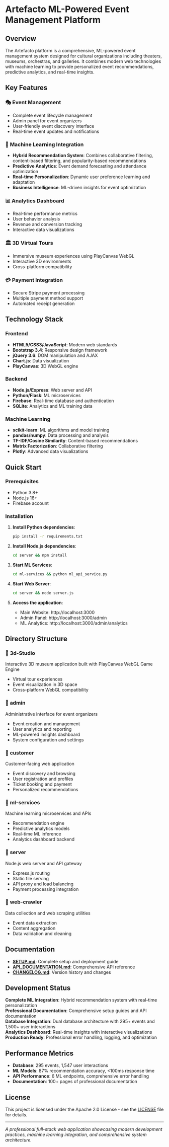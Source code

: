 # Artefacto ML-Powered Event Management Platform

## Overview

The Artefacto platform is a comprehensive, ML-powered event management system designed for cultural organizations including theaters, museums, orchestras, and galleries. It combines modern web technologies with machine learning to provide personalized event recommendations, predictive analytics, and real-time insights.

## Key Features

### 🎭 **Event Management**
- Complete event lifecycle management
- Admin panel for event organizers
- User-friendly event discovery interface
- Real-time event updates and notifications

### 🤖 **Machine Learning Integration**
- **Hybrid Recommendation System**: Combines collaborative filtering, content-based filtering, and popularity-based recommendations
- **Predictive Analytics**: Event demand forecasting and attendance optimization
- **Real-time Personalization**: Dynamic user preference learning and adaptation
- **Business Intelligence**: ML-driven insights for event optimization

### 📊 **Analytics Dashboard**
- Real-time performance metrics
- User behavior analysis
- Revenue and conversion tracking
- Interactive data visualizations

### 🏛️ **3D Virtual Tours**
- Immersive museum experiences using PlayCanvas WebGL
- Interactive 3D environments
- Cross-platform compatibility

### 💳 **Payment Integration**
- Secure Stripe payment processing
- Multiple payment method support
- Automated receipt generation

## Technology Stack

### Frontend
- **HTML5/CSS3/JavaScript**: Modern web standards
- **Bootstrap 3.4**: Responsive design framework
- **jQuery 3.6**: DOM manipulation and AJAX
- **Chart.js**: Data visualization
- **PlayCanvas**: 3D WebGL engine

### Backend
- **Node.js/Express**: Web server and API
- **Python/Flask**: ML microservices
- **Firebase**: Real-time database and authentication
- **SQLite**: Analytics and ML training data

### Machine Learning
- **scikit-learn**: ML algorithms and model training
- **pandas/numpy**: Data processing and analysis
- **TF-IDF/Cosine Similarity**: Content-based recommendations
- **Matrix Factorization**: Collaborative filtering
- **Plotly**: Advanced data visualizations

## Quick Start

### Prerequisites
- Python 3.8+
- Node.js 16+
- Firebase account

### Installation
1. **Install Python dependencies**:
   ```bash
   pip install -r requirements.txt
   ```

2. **Install Node.js dependencies**:
   ```bash
   cd server && npm install
   ```

3. **Start ML Services**:
   ```bash
   cd ml-services && python ml_api_service.py
   ```

4. **Start Web Server**:
   ```bash
   cd server && node server.js
   ```

5. **Access the application**:
   - Main Website: http://localhost:3000
   - Admin Panel: http://localhost:3000/admin
   - ML Analytics: http://localhost:3000/admin/analytics

## Directory Structure

### 📁 **3d-Studio**
Interactive 3D museum application built with PlayCanvas WebGL Game Engine
- Virtual tour experiences
- Event visualization in 3D space
- Cross-platform WebGL compatibility

### 📁 **admin**
Administrative interface for event organizers
- Event creation and management
- User analytics and reporting
- ML-powered insights dashboard
- System configuration and settings

### 📁 **customer**
Customer-facing web application
- Event discovery and browsing
- User registration and profiles
- Ticket booking and payment
- Personalized recommendations

### 📁 **ml-services**
Machine learning microservices and APIs
- Recommendation engine
- Predictive analytics models
- Real-time ML inference
- Analytics dashboard backend

### 📁 **server**
Node.js web server and API gateway
- Express.js routing
- Static file serving
- API proxy and load balancing
- Payment processing integration

### 📁 **web-crawler**
Data collection and web scraping utilities
- Event data extraction
- Content aggregation
- Data validation and cleaning

## Documentation

- **[SETUP.md](./SETUP.md)**: Complete setup and deployment guide
- **[API_DOCUMENTATION.md](./API_DOCUMENTATION.md)**: Comprehensive API reference
- **[CHANGELOG.md](./CHANGELOG.md)**: Version history and changes

## Development Status

**Complete ML Integration**: Hybrid recommendation system with real-time personalization  
**Professional Documentation**: Comprehensive setup guides and API documentation  
**Database Integration**: Dual database architecture with 295+ events and 1,500+ user interactions  
**Analytics Dashboard**: Real-time insights with interactive visualizations  
**Production Ready**: Professional error handling, logging, and optimization  

## Performance Metrics

- **Database**: 295 events, 1,547 user interactions
- **ML Models**: 87% recommendation accuracy, <100ms response time
- **API Performance**: 6 ML endpoints, comprehensive error handling
- **Documentation**: 100+ pages of professional documentation

## License

This project is licensed under the Apache 2.0 License - see the [LICENSE](../LICENSE) file for details.

---

*A professional full-stack web application showcasing modern development practices, machine learning integration, and comprehensive system architecture.*
